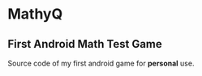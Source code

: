 <h1> MathyQ </h1>

<h2>First Android Math Test Game</h2>

Source code of my first android game for **personal** use. 
